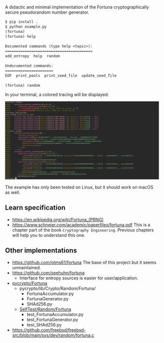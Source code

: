 A didactic and minimal implementation of the Fortuna cryptographically secure pseudorandom number generator.


```
$ pip install .
$ python example.py
(fortuna)
(fortuna) help

Documented commands (type help <topic>):
========================================
add_entropy  help  random

Undocumented commands:
======================
EOF  print_pools  print_seed_file  update_seed_file

(fortuna) random
```

In your terminal, a colored tracing will be displayed:

![screenshot](./docs/screenshot.png)

The example has only been tested on Linux, but it should work on macOS as well.

## Learn specification

- https://en.wikipedia.org/wiki/Fortuna_(PRNG)
- https://www.schneier.com/academic/paperfiles/fortuna.pdf This is a chapter
  part of the book `Cryptography Engineering`. Previous chapters will help you
  to understand this one.

## Other implementations

- https://github.com/otms61/fortuna
  The base of this project but it seems unmaintained.
- https://github.com/seehuhn/fortuna
  - Interface for entropy sources is easier for user/application.
- [pycrypto/Fortuna](https://github.com/pycrypto/pycrypto/tree/65b43bd4ffe2a48bdedae986b1a291f5a2cc7df7/lib/Crypto/Random/Fortuna)
  - pycrypto/lib/Crypto/Random/Fortuna/
    - FortunaAccumulator.py
    - FortunaGenerator.py
    - SHAd256.py
  - [SelfTest/Random/Fortuna](https://github.com/pycrypto/pycrypto/tree/65b43bd4ffe2a48bdedae986b1a291f5a2cc7df7/lib/Crypto/SelfTest/Random/Fortuna)
    - test_FortunaAccumulator.py
    - test_FortunaGenerator.py
    - test_SHAd256.py
- https://github.com/freebsd/freebsd-src/blob/main/sys/dev/random/fortuna.c
